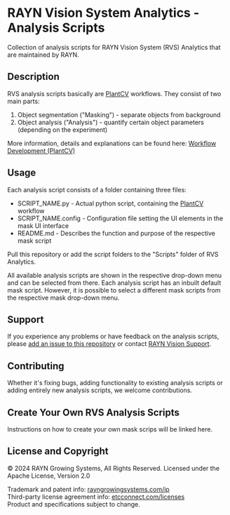 # RAYN Vision System Analytics - Analysis Scripts
Collection of analysis scripts for RAYN Vision System (RVS) Analytics that are maintained by RAYN.

## Description
RVS analysis scripts basically are [PlantCV](https://plantcv.readthedocs.io/en/stable/) workflows. They consist of two
main parts:
1. Object segmentation ("Masking") - separate objects from background
2. Object analysis ("Analysis") - quantify certain object parameters (depending on the experiment)

More information, details and explanations can be found here: [Workflow Development (PlantCV)](
https://plantcv.readthedocs.io/en/stable/analysis_approach/#developing-image-processing-workflows-workflow-development)

## Usage
Each analysis script consists of a folder containing three files:
- SCRIPT_NAME.py - Actual python script, containing the [PlantCV](https://plantcv.readthedocs.io/en/stable/) workflow
- SCRIPT_NAME.config - Configuration file setting the UI elements in the mask UI interface
- README.md - Describes the function and purpose of the respective mask script

Pull this repository or add the script folders to the "Scripts" folder of RVS Analytics.

All available analysis scripts are shown in the respective drop-down menu and can be selected from there. Each analysis 
script has an inbuilt default mask script. However, it is possible to select a different mask scripts from the 
respective mask drop-down menu.

## Support
If you experience any problems or have feedback on the analysis scripts, please [add an issue to this repository](https://github.com/rayngrowingsystems/RVS-A_analysis_scripts/issues)
or contact [RAYN Vision Support](mailto:RAYNVisionSupport@rayngrowingsystems.com).

## Contributing
Whether it's fixing bugs, adding functionality to existing analysis scripts or adding entirely new analysis
scripts, we welcome contributions.

## Create Your Own RVS Analysis Scripts
Instructions on how to create your own mask scrips will be linked here.

## License and Copyright
© 2024 RAYN Growing Systems, All Rights Reserved. Licensed under the Apache License, Version 2.0

Trademark and patent info: [rayngrowingsystems.com/ip](https://rayngrowingsystems.com/ip/) \
Third-party license agreement info: [etcconnect.com/licenses](https://www.etcconnect.com/licenses/) \
Product and specifications subject to change.
